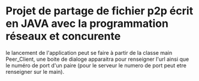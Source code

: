 # Projet de partage de fichier p2p écrit en JAVA avec la programmation réseaux et concurente 

le lancement de l'application peut se faire à partir de la classe main Peer_Client, une boite de dialoge apparaitra 
pour renseigner l'url ainsi que le numéro de port d'un paire (pour le serveur le numero de port peut etre renseigner sur le main).

